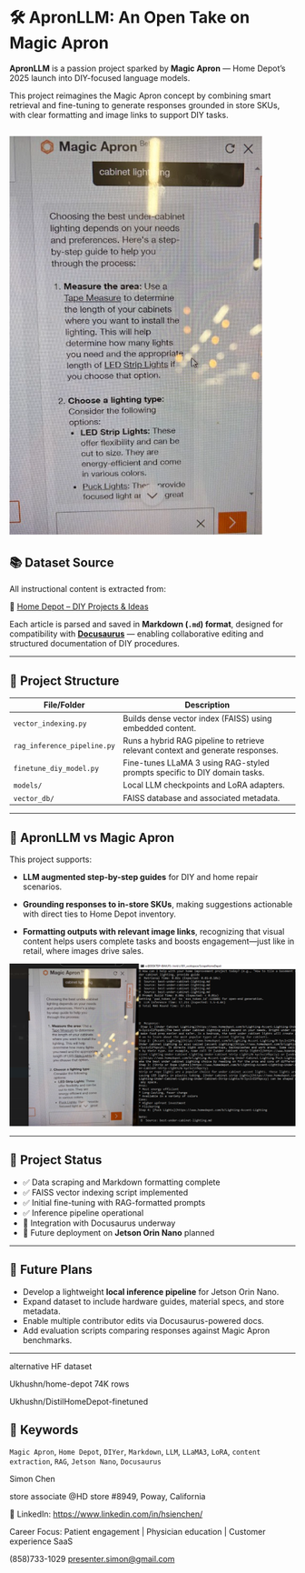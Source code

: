 # 🛠️ ApronLLM: An Open Take on Magic Apron

**ApronLLM** is a passion project sparked by **Magic Apron** — Home Depot’s 2025 launch into DIY-focused language models. 

This project reimagines the Magic Apron concept by combining smart retrieval and fine-tuning to generate responses grounded in store SKUs, with clear formatting and image links to support DIY tasks.


![Magic Apron](./misc/MagicApronScreen.png)
---

## 📚 Dataset Source

All instructional content is extracted from:

🔗 [Home Depot – DIY Projects & Ideas](https://www.homedepot.com/c/diy_projects_and_ideas/)

Each article is parsed and saved in **Markdown (`.md`) format**, designed for compatibility with **[Docusaurus](https://docusaurus.io/)** — enabling collaborative editing and structured documentation of DIY procedures.

---

## 🔧 Project Structure

| File/Folder             | Description                                                                 |
|-------------------------|-----------------------------------------------------------------------------|
| `vector_indexing.py`    | Builds dense vector index (FAISS) using embedded content.                  |
| `rag_inference_pipeline.py` | Runs a hybrid RAG pipeline to retrieve relevant context and generate responses. |
| `finetune_diy_model.py` | Fine-tunes LLaMA 3 using RAG-styled prompts specific to DIY domain tasks.  |
| `models/`               | Local LLM checkpoints and LoRA adapters.                                   |
| `vector_db/`            | FAISS database and associated metadata.                                    |

---

## 🧰 ApronLLM vs Magic Apron
This project supports:

* **LLM augmented step-by-step guides** for DIY and home repair scenarios.

* **Grounding responses to in-store SKUs**, making suggestions actionable with direct ties to Home Depot inventory.

* **Formatting outputs with relevant image links**, recognizing that visual content helps users complete tasks and boosts engagement—just like in retail, where images drive sales.


![Magic Apron vs. ApronLLM](./misc/apronLLM-vs-mApron.png)

---

## 🚧 Project Status

- ✅ Data scraping and Markdown formatting complete
- ✅ FAISS vector indexing script implemented
- ✅ Initial fine-tuning with RAG-formatted prompts
- ✅ Inference pipeline operational
- 🚧 Integration with Docusaurus underway
- 🚧 Future deployment on **Jetson Orin Nano** planned

---

## 🚀 Future Plans

- Develop a lightweight **local inference pipeline** for Jetson Orin Nano.
- Expand dataset to include hardware guides, material specs, and store metadata.
- Enable multiple contributor edits via Docusaurus-powered docs.
- Add evaluation scripts comparing responses against Magic Apron benchmarks.

---

alternative HF dataset

Ukhushn/home-depot
74K rows

Ukhushn/DistilHomeDepot-finetuned

## 🔑 Keywords

`Magic Apron`, `Home Depot`, `DIYer`, `Markdown`, `LLM`, `LLaMA3`, `LoRA`, `content extraction`, `RAG`, `Jetson Nano`, `Docusaurus`



Simon Chen

store associate @HD store #8949, Poway, California

🔗 LinkedIn: https://www.linkedin.com/in/hsienchen/

Career Focus:
Patient engagement | Physician education | Customer experience SaaS

(858)733-1029 presenter.simon@gmail.com